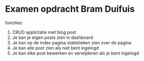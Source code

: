 # Examen opdracht Bram Duifuis

functies:

1. CRUD applictatie met blog post
2. Je kan je eigen posts zien in dashboard
3. Je kan op de index pagina statistieken zien over de pagina
4. Je kan alle post zien als niet bent ingelogd
5. Je kan elke post bewerken en verwijderen als je bent ingelogd

